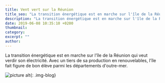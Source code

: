 ```yaml
---
title: Vent vert sur la Réunion
title_seo: "La transition énergétique est en marche sur l'île de la Réunion"
description: "La transition énergétique est en marche sur l'île de la Réunion"
date: 2019-06-08 10:35:10 +0200
thumbnail:
category:
excerpt: ""
author:
---
```


La transition énergétique est en marche sur l'île de la Réunion qui veut verdir son électricité. Avec un tiers de sa production en renouvelables, l'île fait figure de bon élève parmi les départements d'outre-mer. <!-- Mais l'objectif des 50% en 2023 reste un réel défi qui sera difficilement atteint au rythme actuel des investissements.  -->  

![picture alt](/images/run-energie_01.jpg "Ferme d'éoliennes à Piton Sainte Rose"){: .img-blog}




